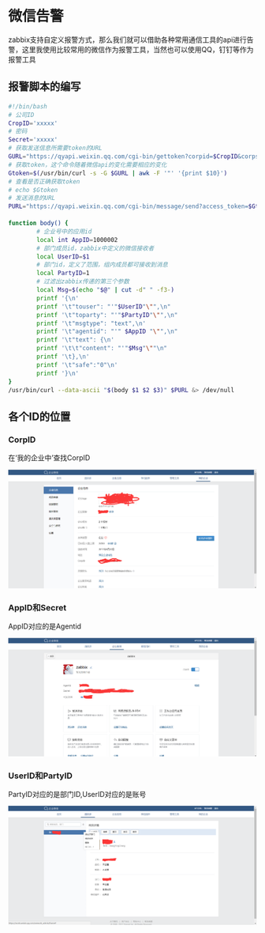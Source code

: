 # 微信告警

zabbix支持自定义报警方式，那么我们就可以借助各种常用通信工具的api进行告警，这里我使用比较常用的微信作为报警工具，当然也可以使用QQ，钉钉等作为报警工具

## 报警脚本的编写


```bash
#!/bin/bash
# 公司ID
CropID='xxxxx'
# 密码
Secret='xxxxx'
# 获取发送信息所需要token的URL
GURL="https://qyapi.weixin.qq.com/cgi-bin/gettoken?corpid=$CropID&corpsecret=$Secret"
# 获取token，这个命令随着微信api的变化需要相应的变化
Gtoken=$(/usr/bin/curl -s -G $GURL | awk -F '"' '{print $10}')
# 查看是否正确获取token
# echo $Gtoken
# 发送消息的URL
PURL="https://qyapi.weixin.qq.com/cgi-bin/message/send?access_token=$Gtoken"

function body() {
        # 企业号中的应用id
        local int AppID=1000002
        # 部门成员id，zabbix中定义的微信接收者
        local UserID=$1
        # 部门id，定义了范围，组内成员都可接收到消息
        local PartyID=1
        # 过滤出zabbix传递的第三个参数
        local Msg=$(echo "$@" | cut -d" " -f3-)
        printf '{\n'
        printf '\t"touser": "'"$UserID"\"",\n"
        printf '\t"toparty": "'"$PartyID"\"",\n"
        printf '\t"msgtype": "text",\n'
        printf '\t"agentid": "'" $AppID "\"",\n"
        printf '\t"text": {\n'
        printf '\t\t"content": "'"$Msg"\""\n"
        printf '\t},\n'
        printf '\t"safe":"0"\n'
        printf '}\n'
}
/usr/bin/curl --data-ascii "$(body $1 $2 $3)" $PURL &> /dev/null
```

## 各个ID的位置

### CorpID

在‘我的企业中’查找CorpID

![](weixin1.png)

### AppID和Secret

AppID对应的是Agentid

![](weixin2.png)

### UserID和PartyID

PartyID对应的是部门ID,UserID对应的是账号

![](weixin3.png)
